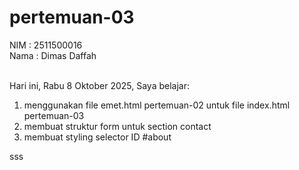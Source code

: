 # pertemuan-03

NIM  : 2511500016<br>
Nama  : Dimas Daffah<br><br>

Hari ini, Rabu 8 Oktober 2025, Saya belajar:
<ol>
  <li>menggunakan file emet.html pertemuan-02 untuk file index.html pertemuan-03</li>
  <li>membuat struktur form untuk section contact</li>
  <li>membuat styling selector ID #about</li>
  </ol>sss